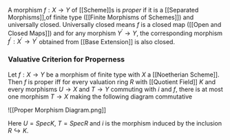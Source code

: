 
A morphism $f:X\rightarrow Y$ of [[Scheme]]s is *proper* if it is a [[Separated Morphisms]],of finite type ([[Finite Morphisms of Schemes]]) and universally closed. 
Universally closed means $f$ is a closed map ([[Open and Closed Maps]]) and for any morphism $Y^{\prime}\rightarrow Y$, the corresponding morphism $f^{\prime}:X^{\prime}\rightarrow Y^{\prime}$ obtained from [[Base Extension]] is also closed.

### Valuative Criterion for Properness 

Let $f:X\rightarrow Y$ be a morphism of finite type with $X$ a [[Noetherian Scheme]]. Then $f$ is proper iff for every valuation ring $R$ with [[Quotient Field]] $K$ and every morphisms $U\rightarrow X$ and $T\rightarrow Y$ commuting with $i$ and $f$, there is at most one morphism $T\rightarrow X$ making the following diagram commutative

![[Proper Morphism Diagram.png]]

Here $U=SpecK$, $T=SpecR$ and $i$ is the morphism induced by the inclusion $R\hookrightarrow K$.
